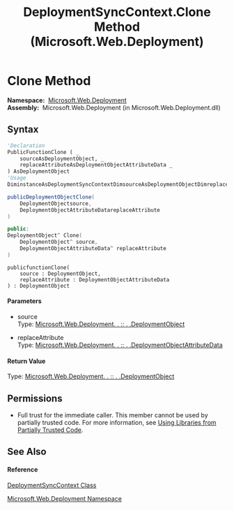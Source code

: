 ﻿---
title: DeploymentSyncContext.Clone Method  (Microsoft.Web.Deployment)
TOCTitle: Clone Method
ms:assetid: M:Microsoft.Web.Deployment.DeploymentSyncContext.Clone(Microsoft.Web.Deployment.DeploymentObject,Microsoft.Web.Deployment.DeploymentObjectAttributeData)
ms:mtpsurl: https://msdn.microsoft.com/en-us/library/microsoft.web.deployment.deploymentsynccontext.clone(v=VS.90)
ms:contentKeyID: 22754013
ms.date: 05/02/2012
mtps_version: v=VS.90
f1_keywords:
- Microsoft.Web.Deployment.DeploymentSyncContext.Clone
dev_langs:
- CSharp
- JScript
- VB
- c++
api_location:
- Microsoft.Web.Deployment.dll
api_name:
- Microsoft.Web.Deployment.DeploymentSyncContext.Clone
api_type:
- Managed
topic_type:
- apiref
- kbSyntax
product_family_name: VS
ROBOTS: INDEX,FOLLOW
---

# Clone Method

**Namespace:**  [Microsoft.Web.Deployment](microsoft-web-deployment-namespace.md)  
**Assembly:**  Microsoft.Web.Deployment (in Microsoft.Web.Deployment.dll)

## Syntax

``` vb
'Declaration
PublicFunctionClone ( _
    sourceAsDeploymentObject, _
    replaceAttributeAsDeploymentObjectAttributeData _
) AsDeploymentObject
'Usage
DiminstanceAsDeploymentSyncContextDimsourceAsDeploymentObjectDimreplaceAttributeAsDeploymentObjectAttributeDataDimreturnValueAsDeploymentObjectreturnValue = instance.Clone(source, replaceAttribute)
```

``` csharp
publicDeploymentObjectClone(
    DeploymentObjectsource,
    DeploymentObjectAttributeDatareplaceAttribute
)
```

``` c++
public:
DeploymentObject^ Clone(
    DeploymentObject^ source, 
    DeploymentObjectAttributeData^ replaceAttribute
)
```

``` jscript
publicfunctionClone(
    source : DeploymentObject, 
    replaceAttribute : DeploymentObjectAttributeData
) : DeploymentObject
```

#### Parameters

  - source  
    Type: [Microsoft.Web.Deployment. . :: . .DeploymentObject](deploymentobject-class-microsoft-web-deployment.md)  

<!-- end list -->

  - replaceAttribute  
    Type: [Microsoft.Web.Deployment. . :: . .DeploymentObjectAttributeData](deploymentobjectattributedata-class-microsoft-web-deployment.md)  

#### Return Value

Type: [Microsoft.Web.Deployment. . :: . .DeploymentObject](deploymentobject-class-microsoft-web-deployment.md)  

## Permissions

  - Full trust for the immediate caller. This member cannot be used by partially trusted code. For more information, see [Using Libraries from Partially Trusted Code](https://msdn.microsoft.com/en-us/library/8skskf63\(v=vs.90\)).

## See Also

#### Reference

[DeploymentSyncContext Class](deploymentsynccontext-class-microsoft-web-deployment.md)

[Microsoft.Web.Deployment Namespace](microsoft-web-deployment-namespace.md)

